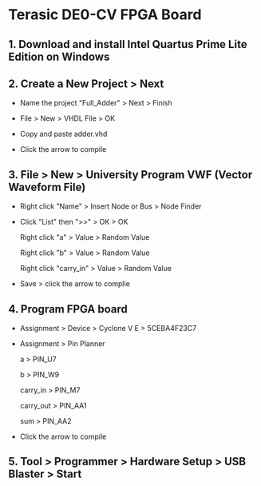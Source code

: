 # Terasic DE0-CV FPGA Board

## 1. Download and install Intel Quartus Prime Lite Edition on Windows

## 2. Create a New Project > Next

* Name the project "Full_Adder" > Next > Finish

* File > New > VHDL File > OK

* Copy and paste adder.vhd

* Click the arrow to compile

## 3. File > New > University Program VWF (Vector Waveform File)

* Right click "Name" > Insert Node or Bus > Node Finder

* Click "List" then ">>" > OK > OK

  Right click "a" > Value > Random Value

  Right click "b" > Value > Random Value

  Right click "carry_in" > Value > Random Value

* Save > click the arrow to complie

## 4. Program FPGA board

* Assignment > Device > Cyclone V E > 5CEBA4F23C7

* Assignment > Pin Planner

  a > PIN_U7

  b > PIN_W9

  carry_in > PIN_M7

  carry_out > PIN_AA1
  
  sum > PIN_AA2
  
* Click the arrow to compile

## 5. Tool > Programmer > Hardware Setup > USB Blaster > Start
